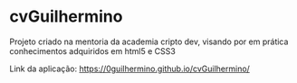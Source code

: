 # cvGuilhermino
Projeto criado na mentoria da academia cripto dev,
visando por em prática conhecimentos adquiridos em html5 e CSS3

Link da aplicação: https://0guilhermino.github.io/cvGuilhermino/
